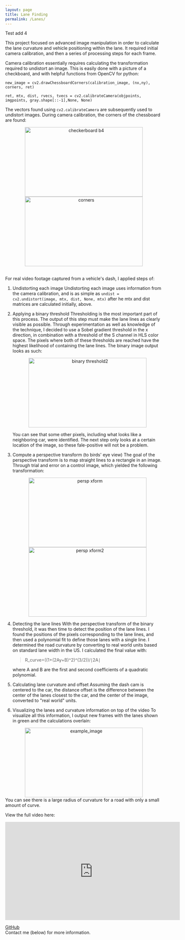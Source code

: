 ```yaml
---
layout: page
title: Lane Finding
permalink: /Lanes/
---
```

Test add 4

This project focused on advanced image manipulation in order to calculate the lane curvature and vehicle positioning within the lane. It required initial camera calibration, and then a series of processing steps for each frame.

Camera calibration essentially requires calculating the transformation required to undistort an image. This is easily done with a picture of a checkboard, and with helpful functions from OpenCV for python:   
<pre><code>new_image = cv2.drawChessboardCorners(calibration_image, (nx,ny), corners, ret)

ret, mtx, dist, rvecs, tvecs = cv2.calibrateCamera(objpoints, imgpoints, gray.shape[::-1],None, None)</code></pre>

The vectors found using `cv2.calibrateCamera` are subsequently used to undistort images. During camera calibration, the corners of the chessboard are found:
<center><a data-flickr-embed="true"  href="https://www.flickr.com/photos/169500224@N07/46645486945/in/dateposted-public/" title="checkerboard b4"><img src="https://live.staticflickr.com/7922/46645486945_9594ff6bc2.jpg" width="378" height="223" alt="checkerboard b4"></a><a data-flickr-embed="true"  href="https://www.flickr.com/photos/169500224@N07/33684284938/in/dateposted-public/" title="corners"><img src="https://live.staticflickr.com/7862/33684284938_a6c97706ae.jpg" width="378" height="223" alt="corners"></a></center>

<br>For real video footage captured from a vehicle's dash, I applied steps of:
1. Undistorting each image
    Undistorting each image uses information from the camera calibration, and is as simple as `undist = cv2.undistort(image, mtx, dist, None, mtx)` after he mtx and dist matrices are calculated initially, above.
2. Applying a binary threshold
    Thresholding is the most important part of this process. The output of this step must make the lane lines as clearly visible as possible. Through experimentation as well as knowledge of the technique, I decided to use a Sobel gradient threshold in the x direction, in combination with a threshold of the S channel in HLS color space. The pixels where both of these thresholds are reached have the highest likelihood of containing the lane lines. The binary image output looks as such:

    <center><img src="https://live.staticflickr.com/7865/46645486985_71e24c7a19.jpg" width="378" height="223" alt="binary threshold2"></center>

    You can see that some other pixels, including what looks like a neighboring car, were identified. The next step only looks at a certain location of the image, so these fale-positive will not be a problem.
3. Compute a perspective transform (to birds' eye view)
    The goal of the perspective transform is to map straight lines to a rectangle in an image. Through trial and error on a control image, which yielded the following transformation:
    <center><img src="https://live.staticflickr.com/7892/46837284414_53f6ebd159.jpg" width="378" height="223" alt="persp xform"><img src="https://live.staticflickr.com/7833/33684284668_5c05c6d0e9.jpg" width="378" height="223" alt="persp xform2"></center>
4. Detecting the lane lines
    With the perspective transform of the binary threshold, it was then time to detect the position of the lane lines. I found the positions of the pixels corresponding to the lane lines, and then used a polynomial fit to define those lanes with a single line. I determined the road curvature by converting to real world units based on standard lane width in the US. I calculated the final value with:
    <blockquote>R_curve=((1+(2Ay+B)^2)^(3/2))/∣2A∣ </blockquote>
    where A and B are the first and second coefficients of a quadratic polynomial.
5. Calculating lane curvature and offset
    Assuming the dash cam is centered to the car, the distance offset is the difference between the center of the lanes closest to the car, and the center of the image, converted to "real world" units.
6. Visualizing the lanes and curvature information on top of the video
     To visualize all this information, I output new frames with the lanes shown in green and the calculations overlain:
<center><img src="https://live.staticflickr.com/7818/46645486905_58ec24bc52.jpg" width="378" height="223" alt="example_image"></center>
    You can see there is a large radius of curvature for a road with only a small amount of curve.

View the full video here:
<center><iframe width="560" height="315" src="https://www.youtube.com/embed/b9hYK5LCyrs" frameborder="0" allow="accelerometer; autoplay; encrypted-media; gyroscope; picture-in-picture" allowfullscreen></iframe></center>

<a href="https://github.com/mmeyer95/Advanced-Lane-Finding">GitHub</a><br>
Contact me (below) for more information.

